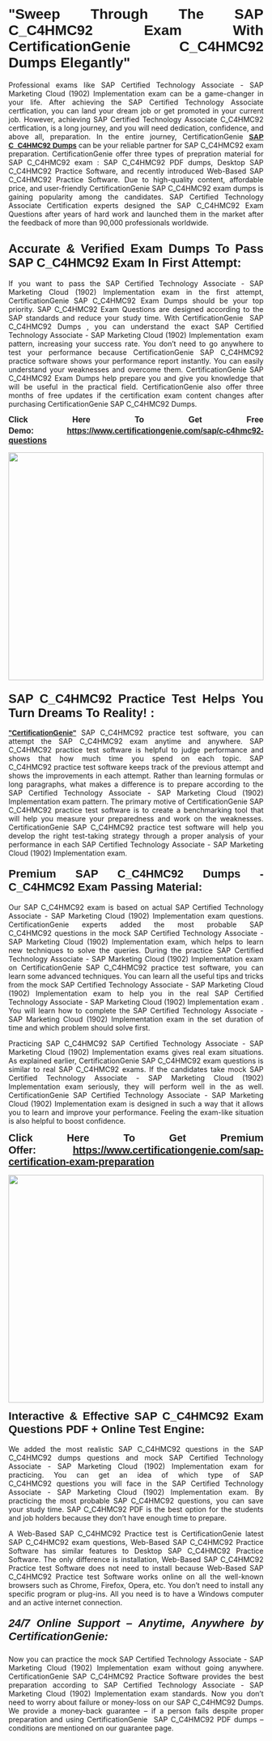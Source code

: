 

<h1 style="text-align: justify;"><span style="font-family:Tahoma,Geneva,sans-serif;"><strong>"Sweep Through The SAP C_C4HMC92 Exam With CertificationGenie C_C4HMC92 Dumps Elegantly"</strong></span></h1>

<p style="text-align: justify;">Professional exams like SAP Certified Technology Associate - SAP Marketing Cloud (1902) Implementation exam can be a game-changer in your life. After achieving the SAP Certified Technology Associate certfication, you can land your dream job or get promoted in your current job. However, achieving SAP Certified Technology Associate C_C4HMC92 certfication, is a long journey, and you will need dedication, confidence, and above all, preparation. In the entire journey, CertificationGenie <span style="font-family:Tahoma,Geneva,sans-serif;"><strong><a href="https://www.certificationgenie.com/sap/c-c4hmc92-questions">SAP C_C4HMC92 Dumps</a></strong></span> can be your reliable partner for SAP C_C4HMC92 exam preparation. CertificationGenie offer three types of prepration material for SAP C_C4HMC92 exam : SAP C_C4HMC92 PDF dumps, Desktop SAP C_C4HMC92 Practice Software, and recently introduced Web-Based SAP C_C4HMC92 Practice Software. Due to high-quality content, affordable price, and user-friendly CertificationGenie SAP C_C4HMC92 exam dumps is gaining popularity among the candidates. SAP Certified Technology Associate Certification experts designed the SAP C_C4HMC92 Exam Questions after years of hard work and launched them in the market after the feedback of more than 90,000 professionals worldwide. </p>

<h2 style="text-align: justify;"><span style="font-family:Tahoma,Geneva,sans-serif;"><strong><span style="font-size:24px;">Accurate & Verified Exam Dumps To Pass SAP C_C4HMC92 Exam In First Attempt:</span></strong></span></h2>

<p style="text-align: justify;">If you want to pass the SAP Certified Technology Associate - SAP Marketing Cloud (1902) Implementation exam in the first attempt, CertificationGenie SAP C_C4HMC92 Exam Dumps should be your top priority. SAP C_C4HMC92 Exam Questions are designed according to the SAP standards and reduce your study time. With CertificationGenie  SAP C_C4HMC92 Dumps , you can understand the exact SAP Certified Technology Associate - SAP Marketing Cloud (1902) Implementation  exam pattern, increasing your success rate. You don’t need to go anywhere to test your performance because CertificationGenie SAP C_C4HMC92 practice software shows your performance report instantly. You can easily understand your weaknesses and overcome them. CertificationGenie SAP C_C4HMC92 Exam Dumps help prepare you and give you knowledge that will be useful in the practical field. CertificationGenie also offer three months of free updates if the certification exam content changes after purchasing CertificationGenie SAP C_C4HMC92 Dumps.</p>

<p style="text-align: justify;"><span style="font-size:16px;"><span style="font-family:Tahoma,Geneva,sans-serif;"><strong>Click Here To Get Free Demo:</strong></span></span><span style="font-size:20px;"><span style="font-family:Tahoma,Geneva,sans-serif;"><strong> </strong></span></span><span style="font-size:16px;"><span style="font-family:Tahoma,Geneva,sans-serif;"><strong><a href="https://www.certificationgenie.com/sap/c-c4hmc92-questions">https://www.certificationgenie.com/sap/c-c4hmc92-questions</a></strong></span></span></p>

<p style="text-align: justify;"><a href="https://www.certificationgenie.com/sap/c-c4hmc92-questions"><img alt="" src="https://lh3.googleusercontent.com/pw/ACtC-3doDiK9SBBk_UUqL334qseWDG_7JxQKLxHAGtTDipddtog-z9sewKtP3Tk9FwJ0gNHeZL-V2e-wWmrx9eptY3qsjJVeeDHyQ49zt8PKVbyyxKZUZKZ5pdO7XyZJXuUkyF5LfCWL-4CYe1RXSTYxofc8=w1169-h657-no?authuser=0" style="width: 100%; height: 450px;" /></a></p>

<h3 style="text-align: justify;"><span style="font-family:Tahoma,Geneva,sans-serif;"><strong><span style="font-size:24px;">SAP C_C4HMC92 Practice Test Helps You Turn Dreams To Reality! :</span></strong></span></h3>

<p style="text-align: justify;"><a href="https://www.certificationgenie.com/"><span style="font-family:Tahoma,Geneva,sans-serif;"><strong>"CertificationGenie"</strong></span></a> SAP C_C4HMC92 practice test software, you can attempt the SAP C_C4HMC92 exam anytime and anywhere. SAP C_C4HMC92 practice test software is helpful to judge performance and shows that how much time you spend on each topic. SAP C_C4HMC92 practice test software keeps track of the previous attempt and shows the improvements in each attempt. Rather than learning formulas or long paragraphs, what makes a difference is to prepare according to the SAP Certified Technology Associate - SAP Marketing Cloud (1902) Implementation exam pattern. The primary motive of CertificationGenie SAP C_C4HMC92 practice test software is to create a benchmarking tool that will help you measure your preparedness and work on the weaknesses. CertificationGenie SAP C_C4HMC92 practice test software will help you develop the right test-taking strategy through a proper analysis of your performance in each SAP Certified Technology Associate - SAP Marketing Cloud (1902) Implementation exam. </p>

<h4 style="text-align: justify;"><span style="font-size:22px;"><span style="font-family:Tahoma,Geneva,sans-serif;"><strong>Premium SAP C_C4HMC92 Dumps - C_C4HMC92 Exam Passing Material:</strong></span></span></h4>

<p style="text-align: justify;">Our SAP C_C4HMC92 exam is based on actual SAP Certified Technology Associate - SAP Marketing Cloud (1902) Implementation exam questions. CertificationGenie experts added the most probable SAP C_C4HMC92 questions in the mock SAP Certified Technology Associate - SAP Marketing Cloud (1902) Implementation exam, which helps to learn new techniques to solve the queries. During the practice SAP Certified Technology Associate - SAP Marketing Cloud (1902) Implementation exam on CertificationGenie SAP C_C4HMC92 practice test software, you can learn some advanced techniques. You can learn all the useful tips and tricks from the mock SAP Certified Technology Associate - SAP Marketing Cloud (1902) Implementation exam to help you in the real SAP Certified Technology Associate - SAP Marketing Cloud (1902) Implementation exam . You will learn how to complete the SAP Certified Technology Associate - SAP Marketing Cloud (1902) Implementation exam in the set duration of time and which problem should solve first. </p>

<p style="text-align: justify;">Practicing SAP C_C4HMC92 SAP Certified Technology Associate - SAP Marketing Cloud (1902) Implementation exams gives real exam situations. As explained earlier, CertificationGenie SAP C_C4HMC92 exam questions is similar to real SAP C_C4HMC92 exams. If the candidates take mock SAP Certified Technology Associate - SAP Marketing Cloud (1902) Implementation exam seriously, they will perform well in the as well. CertificationGenie SAP Certified Technology Associate - SAP Marketing Cloud (1902) Implementation exam is designed in such a way that it allows you to learn and improve your performance. Feeling the exam-like situation is also helpful to boost confidence.</p>

<p style="text-align: justify;"><strong><span style="font-size:20px;"><span style="font-family:Tahoma,Geneva,sans-serif;">Click Here To Get Premium Offer:</span> <span style="font-family:Tahoma,Geneva,sans-serif;"><a href="https://www.certificationgenie.com/sap-certification-exam-preparation">https://www.certificationgenie.com/sap-certification-exam-preparation</a></span></span></strong></p>

<p style="text-align: justify;"><a href="https://www.certificationgenie.com/sap/c-c4hmc92-questions"><img alt="" src="https://lh3.googleusercontent.com/pw/ACtC-3cZqdDxTJx_5ZCEhhAHXbNBvJ04vc7KUmxf8GDtJTvJ7xJyqw25cBMtqs6Fpw9jpxQeVcnFkF0MeaEp-CbFBkMiza-pKS581jOmJ0YmLw8yI0m2Dd1IRQWe8k1g53utssITZPMGVwen879nqYE17F56=w1168-h657-no?authuser=0" style="width: 100%; height: 450px;" /></a></p>

<p style="text-align: justify;"><span style="font-size:22px;"><span style="font-family:Tahoma,Geneva,sans-serif;"><strong>Interactive & Effective SAP C_C4HMC92 Exam Questions PDF + Online Test Engine:</strong></span></span><br />
<br />
We added the most realistic SAP C_C4HMC92 questions in the SAP C_C4HMC92 dumps questions and mock SAP Certified Technology Associate - SAP Marketing Cloud (1902) Implementation exam for practicing. You can get an idea of which type of SAP C_C4HMC92 questions you will face in the SAP Certified Technology Associate - SAP Marketing Cloud (1902) Implementation exam. By practicing the most probable SAP C_C4HMC92 questions, you can save your study time. SAP C_C4HMC92 PDF is the best option for the students and job holders because they don’t have enough time to prepare. </p>

<p style="text-align: justify;">A Web-Based SAP C_C4HMC92 Practice test is CertificationGenie latest SAP C_C4HMC92 exam questions, Web-Based SAP C_C4HMC92 Practice Software has similar features to Desktop SAP C_C4HMC92 Practice Software. The only difference is installation, Web-Based SAP C_C4HMC92 Practice test Software does not need to install because Web-Based SAP C_C4HMC92 Practice test Software works online on all the well-known browsers such as Chrome, Firefox, Opera, etc. You don’t need to install any specific program or plug-ins. All you need is to have a Windows computer and an active internet connection. </p>

<h5 style="text-align: justify;"><span style="font-family:Tahoma,Geneva,sans-serif;"><span style="font-size:22px;"><strong>24/7 Online Support – Anytime, Anywhere by CertificationGenie:</strong></span></span></h5>

<p style="text-align: justify;">Now you can practice the mock SAP Certified Technology Associate - SAP Marketing Cloud (1902) Implementation exam without going anywhere. CertificationGenie SAP C_C4HMC92 Practice Software provides the best preparation according to SAP Certified Technology Associate - SAP Marketing Cloud (1902) Implementation exam standards. Now you don’t need to worry about failure or money-loss on our SAP C_C4HMC92 Dumps. We provide a money-back guarantee – if a person fails despite proper preparation and using CertificationGenie  SAP C_C4HMC92 PDF dumps – conditions are mentioned on our guarantee page.</p>
